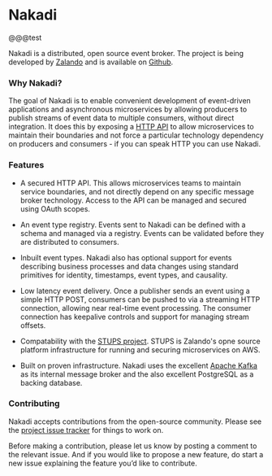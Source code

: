 # Nakadi

@@@test

Nakadi is a distributed, open source event broker. The project is being developed by [Zalando](https://zalando.github.io/) and is available on [Github](https://github.com/zalando/nakadi). 

### Why Nakadi?

The goal of Nakadi is to enable convenient development of event-driven applications and asynchronous microservices by allowing producers to publish streams of event data to multiple consumers, without direct integration. It does this by exposing a [HTTP API](/api/nakadi-event-bus-api.yaml) to allow microservices to maintain their boundaries and not force a particular technology dependency on producers and consumers - if you can speak HTTP you can use Nakadi.

### Features

- A secured HTTP API. This allows microservices teams to maintain service boundaries, and not directly depend on any specific message broker technology. Access to the API can be managed and secured using OAuth scopes.

- An event type registry. Events sent to Nakadi can be defined with a schema and managed via a registry. Events can be validated before they are distributed to consumers.
 
- Inbuilt event types. Nakadi also has optional support for events describing business processes and data changes using standard primitives for identity, timestamps, event types, and causality. 

-  Low latency event delivery. Once a publisher sends an event using a simple HTTP POST, consumers can be pushed to via a streaming HTTP connection, allowing near real-time event processing. The consumer connection has keepalive controls and support for managing stream offsets. 

- Compatability with the [STUPS project](https://stups.io/). STUPS is Zalando's opne source platform infrastructure for running and securing microservices on AWS.

- Built on proven infrastructure. Nakadi uses the excellent [Apache Kafka](http://kafka.apache.org/) as its internal message broker and the also excellent PostgreSQL as a backing database. 
 
### Contributing
 
 Nakadi accepts contributions from the open-source community. Please see the 
 [project issue tracker](https://github.com/zalando/nakadi/issues) for things to work on.
 
 Before making a contribution, please let us know by posting a comment to the relevant issue. And if you would like to propose a new feature, do start a new issue explaining the feature you’d like to contribute.
 



